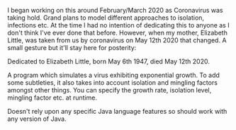 I began working on this around February/March 2020 as Coronavirus was taking hold. Grand plans to model different approaches to isolation, infections etc. At the time I had no intention of dedicating this to anyone as I don't think I've ever done that before. However, when my mother, Elizabeth Little, was taken from us by coronavirus on May 12th 2020 that changed. A small gesture but it'll stay here for posterity:

Dedicated to Elizabeth Little, born May 6th 1947, died May 12th 2020.

A program which simulates a virus exhibiting exponential growth. To add some subtleties, it also takes into account isolation and mingling factors amongst other things. You can specify the growth rate, isolation level, mingling factor etc. at runtime.

Doesn't rely upon any specific Java language features so should work with any version of Java.
